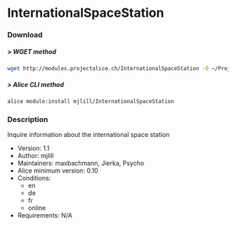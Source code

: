 # InternationalSpaceStation

### Download

##### > WGET method
```bash
wget http://modules.projectalice.ch/InternationalSpaceStation -O ~/ProjectAlice/system/moduleInstallTickets/InternationalSpaceStation.install
```

##### > Alice CLI method
```bash
alice module:install mjlill/InternationalSpaceStation
```

### Description
Inquire information about the international space station

- Version: 1.1
- Author: mjlill
- Maintainers: maxbachmann, Jierka, Psycho
- Alice minimum version: 0.10
- Conditions:
  - en
  - de
  - fr
  - online
- Requirements: N/A

